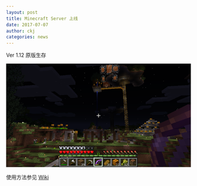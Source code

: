 ```yaml
---
layout: post
title: Minecraft Server 上线
date: 2017-07-07
author: ckj
categories: news
---
```


Ver 1.12 原版生存

![Screenshot](/picture/xdlinux-minecraft/01.png)

使用方法参见 [Wiki](https://wiki.xdlinux.info)
